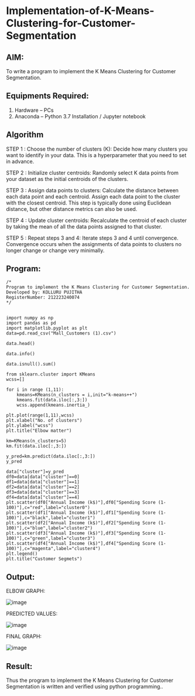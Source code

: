 # Implementation-of-K-Means-Clustering-for-Customer-Segmentation

## AIM:
To write a program to implement the K Means Clustering for Customer Segmentation.

## Equipments Required:
1. Hardware – PCs
2. Anaconda – Python 3.7 Installation / Jupyter notebook

## Algorithm
STEP 1 :
Choose the number of clusters (K): Decide how many clusters you want to identify in your data. This is a hyperparameter that you need to set in advance.

STEP 2 :
Initialize cluster centroids: Randomly select K data points from your dataset as the initial centroids of the clusters.

STEP 3 :
Assign data points to clusters: Calculate the distance between each data point and each centroid. Assign each data point to the cluster with the closest centroid. This step is typically done using Euclidean distance, but other distance metrics can also be used.

STEP 4 :
Update cluster centroids: Recalculate the centroid of each cluster by taking the mean of all the data points assigned to that cluster.

STEP 5 :
Repeat steps 3 and 4: Iterate steps 3 and 4 until convergence. Convergence occurs when the assignments of data points to clusters no longer change or change very minimally. 

## Program:
```
/*
Program to implement the K Means Clustering for Customer Segmentation.
Developed by: KOLLURU PUJITHA
RegisterNumber: 212223240074
*/
```
```

import numpy as np
import pandas as pd
import matplotlib.pyplot as plt
data=pd.read_csv("Mall_Customers (1).csv")

data.head()

data.info()

data.isnull().sum()

from sklearn.cluster import KMeans
wcss=[]

for i in range (1,11):
    kmeans=KMeans(n_clusters = i,init="k-means++")
    kmeans.fit(data.iloc[:,3:])
    wcss.append(kmeans.inertia_)

plt.plot(range(1,11),wcss)
plt.xlabel("No. of clusters")
plt.ylabel("wcss")
plt.title("Elbow matter")

km=KMeans(n_clusters=5)
km.fit(data.iloc[:,3:])

y_pred=km.predict(data.iloc[:,3:])
y_pred

data["cluster"]=y_pred
df0=data[data["cluster"]==0]
df1=data[data["cluster"]==1]
df2=data[data["cluster"]==2]
df3=data[data["cluster"]==3]
df4=data[data["cluster"]==4]
plt.scatter(df0["Annual Income (k$)"],df0["Spending Score (1-100)"],c="red",label="cluster0")
plt.scatter(df1["Annual Income (k$)"],df1["Spending Score (1-100)"],c="black",label="cluster1")
plt.scatter(df2["Annual Income (k$)"],df2["Spending Score (1-100)"],c="blue",label="cluster2")
plt.scatter(df3["Annual Income (k$)"],df3["Spending Score (1-100)"],c="green",label="cluster3")
plt.scatter(df4["Annual Income (k$)"],df4["Spending Score (1-100)"],c="magenta",label="cluster4")
plt.legend()
plt.title("Customer Segmets")
```
## Output:


ELBOW GRAPH:

![image](https://github.com/user-attachments/assets/4d15b09d-b20e-46ce-868c-38e010c31f62)


PREDICTED VALUES:

![image](https://github.com/user-attachments/assets/96542619-edc4-4aba-9ec2-9d598fc2a226)


FINAL GRAPH:

![image](https://github.com/user-attachments/assets/f3c91988-f962-4199-a9ac-322633d0f806)



## Result:
Thus the program to implement the K Means Clustering for Customer Segmentation is written and verified using python programming..

